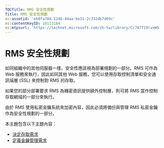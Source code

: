 ```yaml
---
TOCTitle: RMS 安全性規劃
Title: RMS 安全性規劃
ms:assetid: 'eb0fa784-1246-44aa-be31-2c332db7d09c'
ms:contentKeyID: 18113184
ms:mtpsurl: 'https://technet.microsoft.com/zh-tw/library/Cc747719(v=WS.10)'
---
```


RMS 安全性規劃
==============

如同組織中的其他伺服器一樣，安全性應該視為部署規劃的一部分。RMS 可作為 Web 服務來執行，因此如同其他 Web 服務，您可以使用存取控制清單和安全通訊端層 (SSL) 來控制對 RMS 的存取。

如果您的部分部署要求 RMS 為機密資訊提供額外控制層，則可將 RMS 當作控制存取網域的一部分來執行。

由於 RMS 使用私密金鑰系統來加密內容，因此必須將備份與管理 RMS 私密金鑰作為安全性規劃的一部分。

本主題包含以下主題內容：

-   [決定存取需求](https://technet.microsoft.com/eb2ce9a5-0430-4811-bd40-4a94a84426a8)
-   [定義金鑰管理需求](https://technet.microsoft.com/f0e08fb8-bf5e-4278-a09f-daa57696e786)